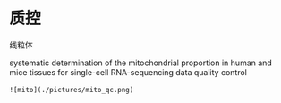 # 质控

线粒体

systematic determination of the mitochondrial proportion in human and mice tissues for single-cell RNA-sequencing data quality control


    ![mito](./pictures/mito_qc.png)
